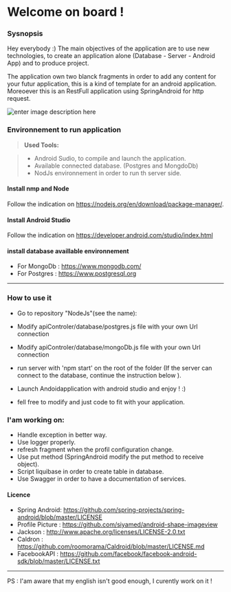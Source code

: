 Welcome on board !
===================

### Sysnopsis

Hey everybody :)
The main objectives of the application are to use new technologies, to create an application alone (Database - Server - Android App) and to produce project.

The application own two blanck fragments in order to add any content for your futur application, this is a kind of template for an android application.
Moreoever this is an RestFull application using SpringAndroid for http request.

![enter image description here](https://lh3.googleusercontent.com/uhSEMSYzlichMdnMxhBpGy9OIqV1VVsaA93C_AwjcsjknG1Vpm3s5eB3E7O0UQa3OMKcXJ0a=s0 "diagrammeApplication.png")



### Environnement to run application

> **Used Tools:**

> - Android Sudio, to compile and launch the application.
> - Available connected database. (Postgres and MongdoDb)
> - NodJs environnement in order to run th server side.

#### <i class="icon-upload"></i> Install nmp and Node
Follow the indication on https://nodejs.org/en/download/package-manager/.

#### <i class="icon-upload"></i> Install Android Studio
Follow the indication on  https://developer.android.com/studio/index.html

#### <i class="icon-upload"></i> install database availlable environnement

-  For MongoDb :  https://www.mongodb.com/
-  For Postgres : https://www.postgresql.org

---------

### How to use it

- Go to repository "NodeJs"(see the name):
 - Modify apiControler/database/postgres.js file with your own Url connection
 - Modify apiControler/database/mongoDb.js file with your own Url connection

- run server with 'npm start' on the root of the folder (If the server can connect to the database, continue the instruction below ).

- Launch Andoidapplication with android studio and enjoy ! :)
- fell free to modify and just code to fit with your application.


### I'am working on:

- Handle exception in better way.
- Use logger properly.
- refresh fragment when the profil configuration change.
- Use put method (SpringAndroid modify the put method to receive object).
- Script liquibase in order to create table in database.
- Use Swagger in order to have a documentation of services.

#### Licence

- Spring Android: https://github.com/spring-projects/spring-android/blob/master/LICENSE
- Profile Picture : https://github.com/siyamed/android-shape-imageview
- Jackson : http://www.apache.org/licenses/LICENSE-2.0.txt
- Caldron : https://github.com/roomorama/Caldroid/blob/master/LICENSE.md
- FacebookAPI : https://github.com/facebook/facebook-android-sdk/blob/master/LICENSE.txt

<HR>
PS : I'am aware that my english isn't good enough, I curently work on it !
